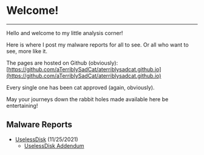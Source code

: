 # Welcome!

* * *

Hello and welcome to my little analysis corner!

Here is where I post my malware reports for all to see. Or all who want to see, more like it.

The pages are hosted on Github (obviously): [https://github.com/aTerriblySadCat/aterriblysadcat.github.io](https://github.com/aTerriblySadCat/aterriblysadcat.github.io)

Every single one has been cat approved (again, obviously).

May your journeys down the rabbit holes made available here be entertaining!

## Malware Reports

* [UselessDisk](./reports/uselessdisk/uselessdisk.html) (11/25/2021)
    * [UselessDisk Addendum](./reports/uselessdisk/uselessdiskaddendum.html)
